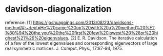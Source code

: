 # davidson-diagonalization
reference:
[1] https://joshuagoings.com/2013/08/23/davidsons-method/#:~:text=He%20came%20up%20with%20a%20method%20%E2%80%94%20the,you%20the%20first%20few%20lowest%20%28or%20highest%21%29%20eigenvalues.
[2] E. R. Davidson. The iterative calculation of a few of the lowest eigenvalues and corresponding eigenvectors of large real symmetric matrices. J. Comput. Phys., 17:87-94, 1975.
